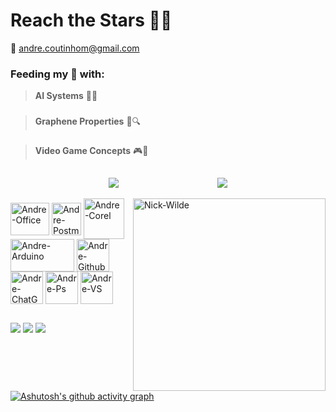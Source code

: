 # **Reach the Stars** 🚀💫
  
📧 andre.coutinhom@gmail.com

### Feeding my 🧠 with:
> **AI Systems** 🤖🔌
###
> **Graphene Properties** 🧲🔍
###
> **Video Game Concepts** 🎮👾 

  ##


<div style="display: flex; justify-content: space-evenly; align-items: center;">
  <a href="[https://github.com/anuraghazra/github-readme-stats](https://github.com/AndreCoutinhom)">
    <img align="center" src="https://github-readme-stats.vercel.app/api?username=AndreCoutinhom&show_icons=true&theme=transparent&border_color=025CDA&text_color=80B5E2&border_radius=0.0&count_private=true&locale=pt-br&card_width=520" />
  </a>
  <a href="[Git](https://github.com/AndreCoutinhom)">
    <img align="center" src="https://github-readme-stats.vercel.app/api/top-langs/?username=AndreCoutinhom&hide_progress=false&theme=transparent&border_color=025CDA&text_color=80B5E2&border_radius=0.0&langs_count=8&locale=pt-br&card_width=520" />
  </a>
</div>
  
<div style="display: inline_block"><br>
  <img align="right" alt="Nick-Wilde" height="308" width="308" src="https://emoji.discadia.com/emojis/3865ebb6-3cdb-4588-9728-0b64c3b0c242.GIF">

<img align="center" alt="Andre-Office" height="52" width="62" src="https://geneses.com.br/wp-content/uploads/2021/07/512px-Microsoft_Office_logo_2019%E2%80%93present.svg.png"> 
<img align="center" alt="Andre-Postman" height="52" width="47" src="https://static-00.iconduck.com/assets.00/postman-icon-497x512-beb7sy75.png"> 
<img align="center" alt="Andre-Corel" height="65" width="65" src="https://insmac.org/uploads/posts/2019-03/1553188286_coreldraw-graphics-suite.png">
<img align="center" alt="Andre-Arduino" height="52" width="102" src="https://ioturkiye.com/wp-content/uploads/2022/08/ArduinoCommunityLogo.png">
<img align="center" alt="Andre-Github" height="52" width="52" src="https://cdn4.iconfinder.com/data/icons/iconsimple-logotypes/512/github-512.png">  
<img align="center" alt="Andre-ChatGPT" height="52" width="52" src="https://cdn3.iconfinder.com/data/icons/artificial-intelligence-ai-glyph/64/openai-gym-Toolkit-algorithm-Reinforcement-Learning_-512.png">
<img align="center" alt="Andre-Ps" height="52" width="52" src="https://upload.wikimedia.org/wikipedia/commons/thumb/a/af/Adobe_Photoshop_CC_icon.svg/1200px-Adobe_Photoshop_CC_icon.svg.png"> 
<img align="center" alt="Andre-VS" height="52" width="52" src="https://code.visualstudio.com/assets/apple-touch-icon.png">



</div>  

  ##
  
  <div> 
  <a href="https://pin.it/55pR1xx" target="_blank"><img src="https://img.shields.io/badge/Pinterest-%23E60023.svg?&style=for-the-badge&logo=Pinterest&logoColor=white" target="_blank"></a>
  <a href="https://www.linkedin.com/in/andr%C3%A9-coutinho-0a0539163/" target="_blank"><img src="https://img.shields.io/badge/LinkedIn-0077B5?style=for-the-badge&logo=linkedin&logoColor=white" target="_blank"></a>
  <a href="https://steamcommunity.com/profiles/76561199185421332" target="_blank"><img src="https://img.shields.io/badge/Steam-000000?style=for-the-badge&logo=steam&logoColor=white" target="_blank"></a>

  </div>


[![Ashutosh's github activity graph](https://github-readme-activity-graph.vercel.app/graph?username=AndreCoutinhom&bg_color=0d1117&color=025CDA&line=025CDA&point=80B5E2&area=true&hide_border=true)](https://github.com/ashutosh00710/github-readme-activity-graph)


